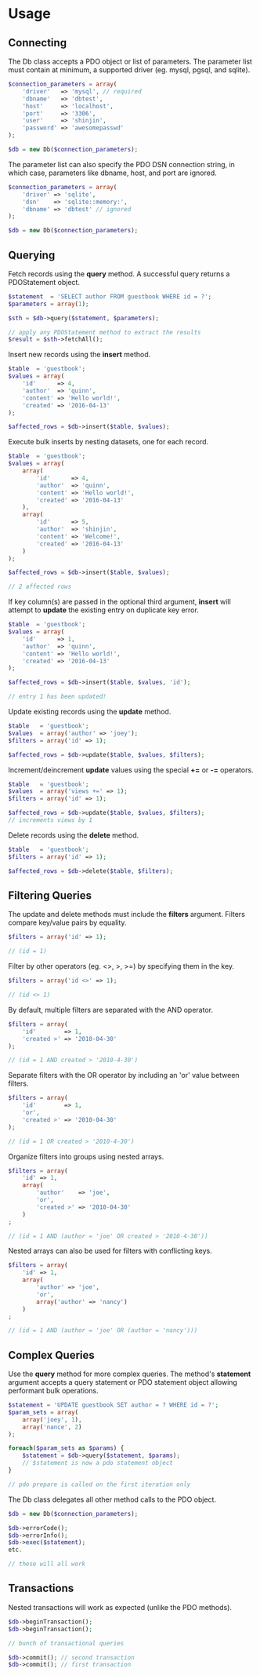 # Usage

## Connecting

The Db class accepts a PDO object or list of parameters. The parameter list must contain at minimum, a supported driver (eg. mysql, pgsql, and sqlite).
``` php
$connection_parameters = array(
    'driver'   => 'mysql', // required
    'dbname'   => 'dbtest',
    'host'     => 'localhost',
    'port'     => '3306',
    'user'     => 'shinjin',
    'password' => 'awesomepasswd'
);

$db = new Db($connection_parameters);
```
The parameter list can also specify the PDO DSN connection string, in which case, parameters like dbname, host, and port are ignored.
``` php
$connection_parameters = array(
    'driver' => 'sqlite',
    'dsn'    => 'sqlite::memory:',
    'dbname' => 'dbtest' // ignored
);

$db = new Db($connection_parameters);
```
## Querying
Fetch records using the **query** method. A successful query returns a PDOStatement object.
``` php
$statement  = 'SELECT author FROM guestbook WHERE id = ?';
$parameters = array(1);

$sth = $db->query($statement, $parameters);

// apply any PDOStatement method to extract the results
$result = $sth->fetchAll();
```

Insert new records using the **insert** method.
``` php
$table  = 'guestbook';
$values = array(
    'id'      => 4,
    'author'  => 'quinn',
    'content' => 'Hello world!',
    'created' => '2016-04-13'
);

$affected_rows = $db->insert($table, $values);
```

Execute bulk inserts by nesting datasets, one for each record.
``` php
$table  = 'guestbook';
$values = array(
    array(
        'id'      => 4,
        'author'  => 'quinn',
        'content' => 'Hello world!',
        'created' => '2016-04-13'
    ),
    array(
        'id'      => 5,
        'author'  => 'shinjin',
        'content' => 'Welcome!',
        'created' => '2016-04-13'
    )
);

$affected_rows = $db->insert($table, $values);

// 2 affected rows
```

If key column(s) are passed in the optional third argument, **insert** will attempt to **update** the existing entry on duplicate key error.
``` php
$table  = 'guestbook';
$values = array(
    'id'      => 1,
    'author'  => 'quinn',
    'content' => 'Hello world!',
    'created' => '2016-04-13'
);

$affected_rows = $db->insert($table, $values, 'id');

// entry 1 has been updated!
```

Update existing records using the **update** method.
``` php
$table   = 'guestbook';
$values  = array('author' => 'joey');
$filters = array('id' => 1);

$affected_rows = $db->update($table, $values, $filters);
```

Increment/deincrement **update** values using the special **+=** or **-=** operators.
``` php
$table   = 'guestbook';
$values  = array('views +=' => 1);
$filters = array('id' => 1);

$affected_rows = $db->update($table, $values, $filters);
// increments views by 1
```

Delete records using the **delete** method.
``` php
$table   = 'guestbook';
$filters = array('id' => 1);

$affected_rows = $db->delete($table, $filters);
```

## Filtering Queries
The update and delete methods must include the **filters** argument. Filters compare key/value pairs by equality.
``` php
$filters = array('id' => 1);

// (id = 1)
```

Filter by other operators (eg. <>, >, >=) by specifying them in the key.
``` php
$filters = array('id <>' => 1);

// (id <> 1)
```

By default, multiple filters are separated with the AND operator.
``` php
$filters = array(
    'id'        => 1,
    'created >' => '2010-04-30'
);

// (id = 1 AND created > '2010-4-30')
```

Separate filters with the OR operator by including an 'or' value between filters.
``` php
$filters = array(
    'id'        => 1,
    'or',
    'created >' => '2010-04-30'
);

// (id = 1 OR created > '2010-4-30')
```

Organize filters into groups using nested arrays.
``` php
$filters = array(
    'id' => 1,
    array(
        'author'    => 'joe',
        'or',
        'created >' => '2010-04-30'
    )
;

// (id = 1 AND (author = 'joe' OR created > '2010-4-30'))
```

Nested arrays can also be used for filters with conflicting keys.
``` php
$filters = array(
    'id' => 1,
    array(
        'author' => 'joe',
        'or',
        array('author' => 'nancy')
    )
;

// (id = 1 AND (author = 'joe' OR (author = 'nancy')))
```
## Complex Queries
Use the **query** method for more complex queries. The method's **statement** argument accepts a query statement or PDO statement object allowing performant bulk operations.
``` php
$statement = 'UPDATE guestbook SET author = ? WHERE id = ?';
$param_sets = array(
    array('joey', 1),
    array('nance', 2)
);

foreach($param_sets as $params) {
    $statement = $db->query($statement, $params);
    // $statement is now a pdo statement object
}

// pdo prepare is called on the first iteration only
```

The Db class delegates all other method calls to the PDO object.
``` php
$db = new Db($connection_parameters);

$db->errorCode();
$db->errorInfo();
$db->exec($statement);
etc.

// these will all work
```
## Transactions
Nested transactions will work as expected (unlike the PDO methods).
``` php
$db->beginTransaction();
$db->beginTransaction();

// bunch of transactional queries

$db->commit(); // second transaction
$db->commit(); // first transaction
```

